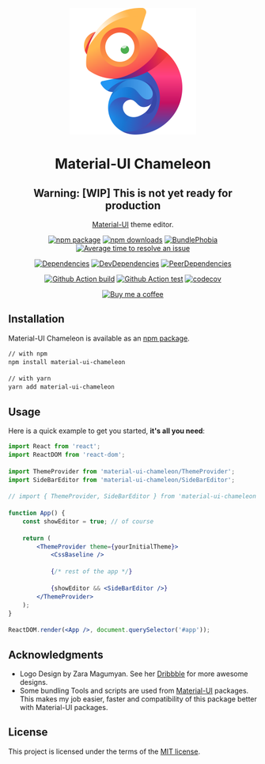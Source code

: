 <p align="center">
    <a href="https://davityavryan.github.io/material-ui-chameleon" rel="noopener" target="_blank">
        <img width="256" src="https://raw.githubusercontent.com/davityavryan/material-ui-chameleon/master/docs/src/static/img/logo.svg?sanitize=true" alt="Material-UI Chameleon">
    </a>
</p>

<h1 align="center">Material-UI Chameleon</h1>

<div align="center">

## Warning: [WIP] This is not yet ready for production

[Material-UI](https://material-ui.com/) theme editor.

[![npm package](https://img.shields.io/npm/v/material-ui-chameleon/latest.svg)](https://www.npmjs.com/package/material-ui-chameleon)
[![npm downloads](https://img.shields.io/npm/dm/material-ui-chameleon.svg)](https://www.npmjs.com/package/material-ui-chameleon)
[![BundlePhobia](https://badgen.net/bundlephobia/minzip/material-ui-chameleon)](https://bundlephobia.com/result?p=material-ui-chameleon)
[![Average time to resolve an issue](https://isitmaintained.com/badge/resolution/davityavryan/material-ui-chameleon.svg)](https://isitmaintained.com/project/davityavryan/material-ui-chameleon 'Average time to resolve an issue')

[![Dependencies](https://img.shields.io/david/davityavryan/material-ui-chameleon)](https://david-dm.org/davityavryan/material-ui-chameleon/master)
[![DevDependencies](https://img.shields.io/david/dev/davityavryan/material-ui-chameleon)](https://david-dm.org/davityavryan/material-ui-chameleon/master?type=dev)
[![PeerDependencies](https://img.shields.io/david/peer/davityavryan/material-ui-chameleon)](https://david-dm.org/davityavryan/material-ui-chameleon/master?type=peer)

[![Github Action build](https://github.com/davityavryan/material-ui-chameleon/actions/workflows/build.yml/badge.svg)](https://github.com/davityavryan/material-ui-chameleon/actions/workflows/build.yml?branch=master&event=push)
[![Github Action test](https://github.com/davityavryan/material-ui-chameleon/actions/workflows/test.yml/badge.svg)](https://github.com/davityavryan/material-ui-chameleon/actions/workflows/test.yml?branch=master&event=push)
[![codecov](https://codecov.io/gh/davityavryan/material-ui-chameleon/branch/master/graph/badge.svg?token=FCLZL0XTXM)](https://codecov.io/gh/davityavryan/material-ui-chameleon)

[![Buy me a coffee](https://www.buymeacoffee.com/assets/img/custom_images/orange_img.png)](https://www.buymeacoffee.com/davityavryan)

</div>

## Installation

Material-UI Chameleon is available as an [npm package](https://www.npmjs.com/package/material-ui-chameleon).

```sh
// with npm
npm install material-ui-chameleon

// with yarn
yarn add material-ui-chameleon
```

## Usage

Here is a quick example to get you started, **it's all you need**:

```jsx
import React from 'react';
import ReactDOM from 'react-dom';

import ThemeProvider from 'material-ui-chameleon/ThemeProvider';
import SideBarEditor from 'material-ui-chameleon/SideBarEditor';

// import { ThemeProvider, SideBarEditor } from 'material-ui-chameleon';

function App() {
    const showEditor = true; // of course

    return (
        <ThemeProvider theme={yourInitialTheme}>
            <CssBaseline />

            {/* rest of the app */}

            {showEditor && <SideBarEditor />}
        </ThemeProvider>
    );
}

ReactDOM.render(<App />, document.querySelector('#app'));
```

## Acknowledgments

-   Logo Design by Zara Magumyan. See her [Dribbble](https://dribbble.com/zmagumyan) for more awesome designs.
-   Some bundling Tools and scripts are used from [Material-UI](https://github.com/mui-org/material-ui) packages. This
    makes my job easier, faster and compatibility of this package better with Material-UI packages.

## License

This project is licensed under the terms of the [MIT license](/LICENSE.md).
